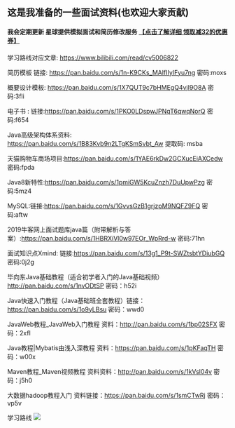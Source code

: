 ## 这是我准备的一些面试资料(也欢迎大家贡献)

#### 我会定期更新  星球提供模拟面试和简历修改服务 **[【点击了解详细 领取减32的优惠券】](https://github.com/AobingJava/JavaFamily/blob/master/docs/idea/%E7%9F%A5%E8%AF%86%E6%98%9F%E7%90%83.md)**

学习路线对应文章: https://www.bilibili.com/read/cv5006822

简历模板 链接: https://pan.baidu.com/s/1n-K9CKs_MAlfIIyIFyu7ng  密码:moxs

概要设计模板: https://pan.baidu.com/s/1X7QUT9c7bHMEgQ4vjI9O8A  密码:3fli

电子书 : 链接:https://pan.baidu.com/s/1PKO0LDspwJPNqT6qwqNorQ  密码:f654

Java高级架构体系资料: https://pan.baidu.com/s/1B83Kvb9n2LTgKSmSvbt_Aw 提取码: msba 

天猫购物车商场项目:https://pan.baidu.com/s/1YAE6rkDw2GCXucEiAXCedw  密码:fpda

Java8新特性:https://pan.baidu.com/s/1pmiGW5KcuZnzh7DuUpwPzg  密码:5mz4

MySQL:链接:https://pan.baidu.com/s/1GvvsGzB1grjzpM9NQFZ9FQ  密码:aftw

2019牛客网上面试题库java篇（附带解析与答案）:https://pan.baidu.com/s/1HBRXiVl0w97EOr_WpRrd-w  密码:71hn

面试知识点Xmind: 链接:https://pan.baidu.com/s/13g1_P9t-SWZtsbtYDiubGQ  密码:0j2g

毕向东Java基础教程（适合初学者入门的Java基础视频）http://pan.baidu.com/s/1nvODtSP 密码：h52i

Java快速入门教程（Java基础班全套教程）链接：https://pan.baidu.com/s/1o9yLBsu 密码：wwd0

JavaWeb教程_JavaWeb入门教程 资料：http://pan.baidu.com/s/1bp02SFX 密码：2xfl

Java教程|Mybatis由浅入深教程 资料：https://pan.baidu.com/s/1pKFaqTH 密码：w00x

Maven教程_Maven视频教程 资料资料：http://pan.baidu.com/s/1kVsl04v 密码：j5h0

大数据hadoop教程入门 资料链接：https://pan.baidu.com/s/1smCTwRj 密码：vp5v

学习路线
![](https://tva1.sinaimg.cn/large/00831rSTly1gcbee53k7gj30u0149dov.jpg)

